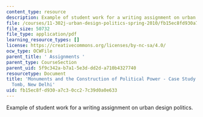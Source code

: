 ```yaml
---
content_type: resource
description: Example of student work for a writing assignment on urban design politics.
file: /courses/11-302j-urban-design-politics-spring-2010/fb15ec8fd930a7c30cc27c39d0a0e633_MIT11_302JS10_ansari1.pdf
file_size: 50732
file_type: application/pdf
learning_resource_types: []
license: https://creativecommons.org/licenses/by-nc-sa/4.0/
ocw_type: OCWFile
parent_title: ' Assignments '
parent_type: CourseSection
parent_uid: 5f9c342a-b7a1-5e3d-dd2d-a710b4327740
resourcetype: Document
title: 'Monuments and the Construction of Political Power - Case Study: Humayun''s
  Tomb, New Delhi'
uid: fb15ec8f-d930-a7c3-0cc2-7c39d0a0e633
---
```

Example of student work for a writing assignment on urban design politics.